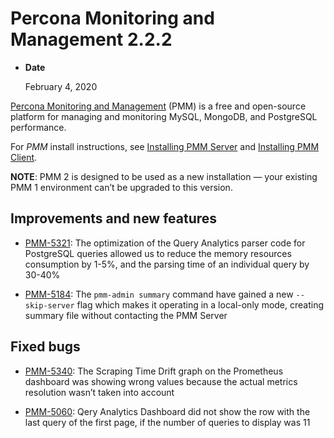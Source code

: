 # Percona Monitoring and Management 2.2.2


* **Date**

    February 4, 2020


[Percona Monitoring and Management](/) (PMM) is a free and open-source platform for managing and monitoring MySQL, MongoDB, and PostgreSQL performance.

For *PMM* install instructions, see [Installing PMM Server](../install/index-server.md) and [Installing PMM Client](../install/index-client.md).

**NOTE**: PMM 2 is designed to be used as a new installation — your existing
PMM 1 environment can’t be upgraded to this version.

## Improvements and new features


* [PMM-5321](https://jira.percona.com/browse/PMM-5321): The optimization of the Query Analytics parser code for
PostgreSQL queries allowed us to reduce the memory resources consumption by
1-5%, and the parsing time of an individual query by 30-40%


* [PMM-5184](https://jira.percona.com/browse/PMM-5184): The `pmm-admin summary` command have gained a new
`--skip-server` flag which makes it operating in a local-only mode, creating
summary file without contacting the PMM Server

## Fixed bugs


* [PMM-5340](https://jira.percona.com/browse/PMM-5340): The Scraping Time Drift graph on the Prometheus dashboard
was showing wrong values because the actual metrics resolution wasn’t taken
into account


* [PMM-5060](https://jira.percona.com/browse/PMM-5060): Qery Analytics Dashboard did not show the row with the last
query of the first page, if the number of queries to display was 11
